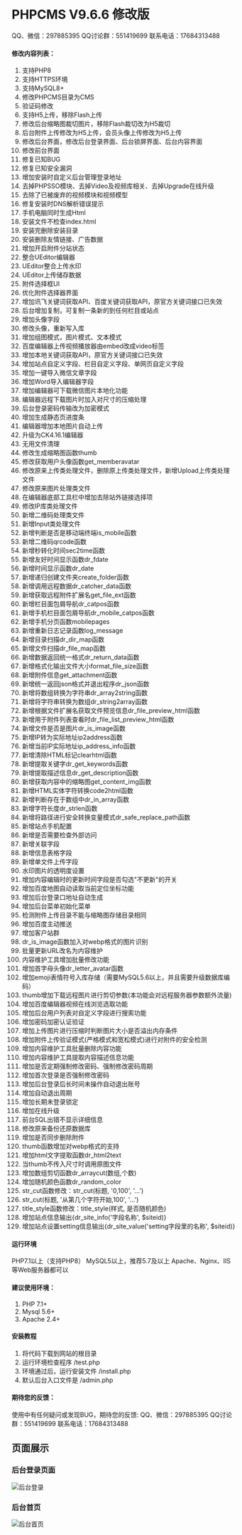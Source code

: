 # PHPCMS V9.6.6 修改版

QQ、微信：297885395  QQ讨论群：551419699  联系电话：17684313488

#### 修改内容列表：
1. 支持PHP8
2. 支持HTTPS环境
3. 支持MySQL8+
4. 修改PHPCMS目录为CMS
5. 验证码修改
6. 支持H5上传，移除Flash上传
7. 修改后台缩略图裁切图片，移除Flash裁切改为H5裁切
8. 后台附件上传修改为H5上传，会员头像上传修改为H5上传
9. 修改后台界面，修改后台登录界面、后台锁屏界面、后台内容界面
10. 修改前台界面
11. 修复已知BUG
12. 修复已知安全漏洞
13. 增加安装时自定义后台管理登录地址
14. 去掉PHPSSO模块、去掉Video及视频库相关、去掉Upgrade在线升级
15. 去除了已被废弃的视频模块和视频模型
16. 修复安装时DNS解析错误提示
17. 手机电脑同时生成Html
18. 安装文件不检查index.html
19. 安装完删除安装目录
20. 安装删除友情链接、广告数据
21. 增加开启附件分站状态
22. 整合UEditor编辑器
23. UEditor整合上传水印
24. UEditor上传储存数据
25. 附件选择框UI
26. 优化附件选择器界面
27. 增加讯飞关键词获取API、百度关键词获取API，原官方关键词接口已失效
28. 后台增加复制，可复制一条新的到任何栏目或站点
29. 增加头像字段
30. 修改头像，重新写入库
31. 增加组图模式，图片模式、文本模式
32. 百度编辑器上传视频播放器由embed改成video标签
33. 增加本地关键词获取API，原官方关键词接口已失效
34. 增加站点自定义字段、栏目自定义字段、单网页自定义字段
35. 增加一键导入微信文章字段
36. 增加Word导入编辑器字段
37. 增加编辑器可下载微信图片本地化功能
38. 编辑器远程下载图片时加入对尺寸的压缩处理
39. 后台登录密码传输改为加密模式
40. 增加生成静态页进度条
41. 编辑器增加本地图片自动上传
42. 升级为CK4.16.1编辑器
43. 无用文件清理
44. 修改生成缩略图函数thumb
45. 修改获取用户头像函数get_memberavatar
46. 修改原来上传类处理文件，删除原上传类处理文件，新增Upload上传类处理文件
47. 修改原来图片处理类文件
48. 在编辑器底部工具栏中增加去除站外链接选择项
49. 修改IP库类处理文件
50. 新增二维码处理类文件
51. 新增Input类处理文件
52. 新增判断是否是移动端终端is_mobile函数
53. 新增二维码qrcode函数
54. 新增秒转化时间sec2time函数
55. 新增友好时间显示函数dr_fdate
56. 新增时间显示函数dr_date
57. 新增递归创建文件夹create_folder函数
58. 新增调用远程数据dr_catcher_data函数
59. 新增获取远程附件扩展名get_file_ext函数
60. 新增栏目面包屑导航dr_catpos函数
61. 新增手机栏目面包屑导航dr_mobile_catpos函数
62. 新增手机分页函数mobilepages
63. 新增重新日志记录函数log_message
64. 新增目录扫描dr_dir_map函数
65. 新增文件扫描dr_file_map函数
66. 新增数据返回统一格式dr_return_data函数
67. 新增格式化输出文件大小format_file_size函数
68. 新增附件信息get_attachment函数
69. 新增统一返回json格式并退出程序dr_json函数
70. 新增将数组转换为字符串dr_array2string函数
71. 新增将字符串转换为数组dr_string2array函数
72. 新增根据文件扩展名获取文件预览信息dr_file_preview_html函数
73. 新增用于附件列表查看时dr_file_list_preview_html函数
74. 新增文件是否是图片dr_is_image函数
75. 新增IP转为实际地址ip2address函数
76. 新增当前IP实际地址ip_address_info函数
77. 新增清除HTML标记clearhtml函数
78. 新增提取关键字dr_get_keywords函数
79. 新增提取描述信息dr_get_description函数
80. 新增获取内容中的缩略图get_content_img函数
81. 新增HTML实体字符转换code2html函数
82. 新增判断存在于数组中dr_in_array函数
83. 新增字符长度dr_strlen函数
84. 新增将路径进行安全转换变量模式dr_safe_replace_path函数
85. 新增站点手机配置
86. 新增是否需要检查外部访问
87. 新增关联字段
88. 新增信息表格字段
89. 新增单文件上传字段
90. 水印图片的透明度设置
91. 增加内容编辑时的更新时间字段是否勾选"不更新"的开关
92. 增加百度地图自动读取当前定位坐标功能
93. 增加后台登录口地址自动生成
94. 增加后台菜单初始化菜单
95. 检测附件上传目录不能与缩略图存储目录相同
96. 增加百度主动推送
97. 增加客户站群
98. dr_is_image函数加入对webp格式的图片识别
99. 批量更新URL改名为内容维护
100. 内容维护工具增加批量修改功能
101. 增加首字母头像dr_letter_avatar函数
102. 增加emoji表情符号入库存储（需要MySQL5.6以上，并且需要升级数据库编码）
103. thumb增加下载远程图片进行剪切参数(本功能会对远程服务器参数额外流量)
104. 增加百度编辑器视频在线浏览选取功能
105. 增加后台用户列表对自定义字段进行搜索功能
106. 增加密码加密认证验证
107. 增加上传图片进行压缩时判断图片大小是否溢出内存条件
108. 增加附件上传验证模式(严格模式和宽松模式)进行对附件的安全检测
109. 增加内容维护工具批量删除内容功能
110. 增加内容维护工具提取内容描述信息功能
111. 增加是否定期强制修改密码、强制修改密码周期
112. 增加首次登录是否强制修改密码
113. 增加后台登录后长时间未操作自动退出账号
114. 增加自动退出周期
115. 增加长期未登录锁定
116. 增加在线升级
117. 前台SQL出错不显示详细信息
118. 修改原来备份还原数据库
119. 增加是否同步删除附件
120. thumb函数增加对webp格式的支持
121. 增加html文字提取函数dr_html2text
122. 当thumb不传入尺寸时调用原图文件
123. 增加数组剪切函数dr_arraycut(数组,个数)
124. 增加随机颜色函数dr_random_color
125. str_cut函数修改：str_cut(标题, '0,100', '...')
126. str_cut(标题, '从第几个字符开始,100', '...')
127. title_style函数修改：title_style(样式, 是否随机颜色)
128. 增加站点信息输出{dr_site_info('字段名称', $siteid)}
129. 增加站点设置setting信息输出{dr_site_value('setting字段里的名称', $siteid)}

#### 运行环境

PHP7.1以上（支持PHP8）
MySQL5以上，推荐5.7及以上
Apache、Nginx、IIS等Web服务器都可以

#### 建议使用环境：

1. PHP 7.1+
2. Mysql 5.6+
3. Apache 2.4+

#### 安装教程

1. 将代码下载到网站的根目录
2. 运行环境检查程序 /test.php
3. 环境通过后，运行安装文件 /install.php
4. 默认后台入口文件是 /admin.php

#### 期待您的反馈：

使用中有任何疑问或发现BUG，期待您的反馈:
QQ、微信：297885395  QQ讨论群：551419699  联系电话：17684313488

## 页面展示
### 后台登录页面
![](http://ceshi.kaixin100.cn/upload/20211016/login.png "后台登录")
### 后台首页
![](http://ceshi.kaixin100.cn/upload/20211016/index.png "后台首页")